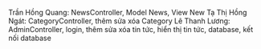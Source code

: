 Trần Hồng Quang: NewsController, Model News, View New
Tạ Thị Hồng Ngát: CategoryController, thêm sửa xóa Category
Lê Thanh Lương: AdminController, login, thêm sửa xóa tin tức, hiển thị tin tức, database, kết nối database
 
